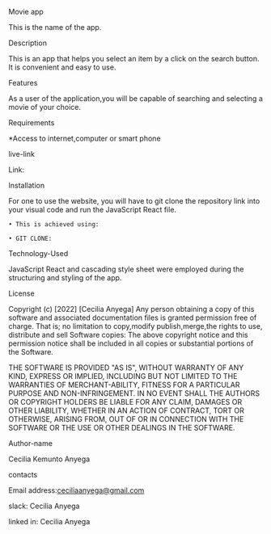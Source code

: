 Movie app

This is the name of the app.

Description

This is an app that helps you select an item by a click on the search button. It is convenient and easy to use.

Features

As a user of the application,you will be capable of searching and selecting  a movie of your choice.

Requirements

*Access to internet,computer or smart phone

live-link

Link:

Installation

For one to use the website, you will have to git clone the repository link into your visual code and run the JavaScript React file. 

    • This is achieved using: 
    
    • GIT CLONE:
    
Technology-Used

JavaScript React and cascading style sheet were employed during the structuring and styling of the app.

License

Copyright (c) [2022] [Cecilia Anyega] Any person obtaining a copy of this software and associated documentation files  is granted permission free of charge. That is; no limitation  to copy,modify publish,merge,the rights to use, distribute and sell Software copies: The above copyright notice and this permission notice shall be included in all copies or substantial portions of the Software.

THE SOFTWARE IS PROVIDED "AS IS", WITHOUT WARRANTY OF ANY KIND, EXPRESS OR IMPLIED, INCLUDING BUT NOT LIMITED TO THE WARRANTIES OF MERCHANT-ABILITY, FITNESS FOR A PARTICULAR PURPOSE AND NON-INFRINGEMENT. IN NO EVENT SHALL THE AUTHORS OR COPYRIGHT HOLDERS BE LIABLE FOR ANY CLAIM, DAMAGES OR OTHER LIABILITY, WHETHER IN AN ACTION OF CONTRACT, TORT OR OTHERWISE, ARISING FROM, OUT OF OR IN CONNECTION WITH THE SOFTWARE OR THE USE OR OTHER DEALINGS IN THE SOFTWARE.

Author-name

Cecilia  Kemunto Anyega

contacts

Email address:ceciliaanyega@gmail.com

 slack: Cecilia Anyega
 
linked in: Cecilia Anyega
